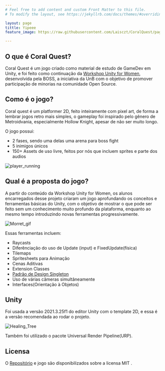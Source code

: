 ```yaml
---
# Feel free to add content and custom Front Matter to this file.
# To modify the layout, see https://jekyllrb.com/docs/themes/#overriding-theme-defaults

layout: page
tittle: Yipeee
feature_image: https://raw.githubusercontent.com/Laisczt/CoralQuest/page/img/Main_tittle.png

---
```


## O que é Coral Quest?
Coral Quest é um jogo criado como material de estudo de GameDev em Unity, e foi feito como continuação da [Workshop Unity for Women](https://github.com/BOSS-BigOpenSourceSibling/unity-for-women), desenvolvida pela BOSS, a iniciativa da UnB com o objetivo de promover participação de minorias na comunidade Open Source.

## Como é o jogo?
Coral quest é um platformer 2D, feito inteiramente com pixel art, de forma a lembrar jogos retro mais símples, o gameplay foi inspirado pelo gênero de Metroidvania, especialmente Hollow Knight, apesar de não ser muito longo.

O jogo possui:
* 2 fases, sendo uma delas uma arena para boss fight
* 5 inimigos únicos
* 150+ Assets de uso livre, feitos por nós que incluem sprites e parte dos audios

![player_running](https://github.com/Laisczt/CoralQuest/assets/92321749/6c4b2e20-5ea2-48ec-91e9-0daaa2ed8d7a)

## Qual é a proposta do jogo?
A partir do conteúdo da Workshop Unity for Women, os alunos encarregados desse projeto criaram um jogo aprofundando os conceitos e ferramentas básicas do Unity, com o objetivo de mostrar o que pode ser feito sem um conhecimento muito profundo da plataforma, enquanto ao mesmo tempo introduzindo novas ferramentas progressivamente.

![Morret_gif](https://github.com/Laisczt/CoralQuest/assets/92321749/0bab9730-3fa4-440e-a86e-87c72c3eb8a5)

Essas ferramentas incluem:
- Raycasts
- Diferênciação do uso de Update (input) e FixedUpdate(física)
- Tilemaps
- Spritesheets para Animação
- Cenas Aditivas
- Extension Classes
- [Padrão de Design Singleton](https://gamedevbeginner.com/singletons-in-unity-the-right-way/)
- Uso de várias câmeras simultâneamente
- Interfaces(Orientação à Objetos)

## Unity
Foi usada a versão 2021.3.25f1 do editor Unity com o template 2D, e essa é a versão recomendada ao rodar o projeto.

![Healing_Tree](https://github.com/Laisczt/CoralQuest/assets/92321749/941aba84-db79-4083-9f8a-c606f549fe9e)

Também foi utilizado o pacote Universal Render Pipeline(URP).

## Licensa
O [Repositório](https://github.com/Laisczt/CoralQuest/) e jogo são disponibilizados sobre a licensa MIT .


